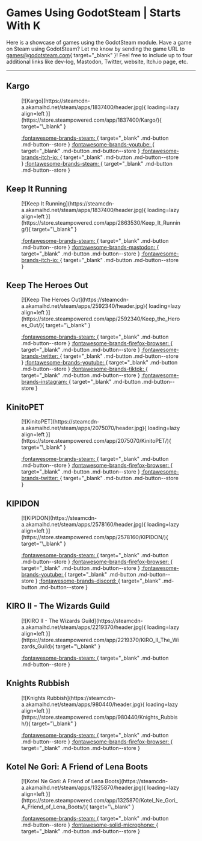 # Games Using GodotSteam | Starts With K

Here is a showcase of games using the GodotSteam module. Have a game on Steam using GodotSteam? Let me know by sending the game URL to [games@godotsteam.com](mailto:games@godotsteam.com){ target="\_blank" }!  Feel free to include up to four additional links like dev-log, Mastodon, Twitter, website, Itch.io page, etc.

---

<div id="games" markdown>

## Kargo
<figure class="game" markdown>
[![Kargo](https://steamcdn-a.akamaihd.net/steam/apps/1837400/header.jpg){ loading=lazy align=left }](https://store.steampowered.com/app/1837400/Kargo/){ target="\_blank" }

[ :fontawesome-brands-steam: ](https://store.steampowered.com/app/1837400/Kargo/){ target="\_blank" .md-button .md-button--store }
[ :fontawesome-brands-youtube: ](https://www.youtube.com/@EvilTurtleProductions){ target="\_blank" .md-button .md-button--store }
[ :fontawesome-brands-itch-io: ](https://liberabyte.itch.io/){ target="\_blank" .md-button .md-button--store }
[ :fontawesome-brands-steam: ](https://store.steampowered.com/publisher/EvilTurtleProductions){ target="\_blank" .md-button .md-button--store }
</figure>

## Keep It Running
<figure class="game" markdown>
[![Keep It Running](https://steamcdn-a.akamaihd.net/steam/apps/1837400/header.jpg){ loading=lazy align=left }](https://store.steampowered.com/app/2863530/Keep_It_Running/){ target="\_blank" }

[ :fontawesome-brands-steam: ](https://store.steampowered.com/app/2863530/Keep_It_Running/){ target="\_blank" .md-button .md-button--store }
[ :fontawesome-brands-mastodon: ](https://mastodon.gamedev.place/@liberabyte){ target="\_blank" .md-button .md-button--store }
[ :fontawesome-brands-itch-io: ](https://evildraggie.itch.io/keepitrunning){ target="\_blank" .md-button .md-button--store }
</figure>

## Keep The Heroes Out
<figure class="game" markdown>
[![Keep The Heroes Out](https://steamcdn-a.akamaihd.net/steam/apps/2592340/header.jpg){ loading=lazy align=left }](https://store.steampowered.com/app/2592340/Keep_the_Heroes_Out/){ target="\_blank" }

[ :fontawesome-brands-steam: ](https://store.steampowered.com/app/2592340/Keep_the_Heroes_Out/){ target="\_blank" .md-button .md-button--store }
[ :fontawesome-brands-firefox-browser: ](https://yarncatgames.com/){ target="\_blank" .md-button .md-button--store }
[ :fontawesome-brands-twitter: ](https://twitter.com/DYarncat){ target="\_blank" .md-button .md-button--store }
[ :fontawesome-brands-youtube: ](https://www.youtube.com/@yarncatdev){ target="\_blank" .md-button .md-button--store }
[ :fontawesome-brands-tiktok: ](https://www.tiktok.com/@yarncatgames){ target="\_blank" .md-button .md-button--store }
[ :fontawesome-brands-instagram: ](https://www.instagram.com/yarncatgames/){ target="\_blank" .md-button .md-button--store }
</figure>

## KinitoPET
<figure class="game" markdown>
[![KinitoPET](https://steamcdn-a.akamaihd.net/steam/apps/2075070/header.jpg){ loading=lazy align=left }](https://store.steampowered.com/app/2075070/KinitoPET/){ target="\_blank" }

[ :fontawesome-brands-steam: ](https://store.steampowered.com/app/2075070/KinitoPET/){ target="\_blank" .md-button .md-button--store }
[ :fontawesome-brands-firefox-browser: ](https://www.kinitopet.com/){ target="\_blank" .md-button .md-button--store }
[ :fontawesome-brands-twitter: ](https://twitter.com/kinitopet){ target="\_blank" .md-button .md-button--store }
</figure>

## KIPIDON
<figure class="game" markdown>
[![KIPIDON](https://steamcdn-a.akamaihd.net/steam/apps/2578160/header.jpg){ loading=lazy align=left }](https://store.steampowered.com/app/2578160/KIPIDON/){ target="\_blank" }

[ :fontawesome-brands-steam: ](https://store.steampowered.com/app/2578160/KIPIDON/){ target="\_blank" .md-button .md-button--store }
[ :fontawesome-brands-firefox-browser: ](https://jcportals.neocities.org/portals/games/kipidon/){ target="\_blank" .md-button .md-button--store }
[ :fontawesome-brands-youtube: ](https://www.youtube.com/@rizi-jc-clascy/){ target="\_blank" .md-button .md-button--store }
[ :fontawesome-brands-discord: ](https://discord.gg/xvKBu8d){ target="\_blank" .md-button .md-button--store }
</figure>

## KIRO II - The Wizards Guild
<figure class="game" markdown>
[![KIRO II - The Wizards Guild](https://steamcdn-a.akamaihd.net/steam/apps/2219370/header.jpg){ loading=lazy align=left }](https://store.steampowered.com/app/2219370/KIRO_II_The_Wizards_Guild){ target="\_blank" }

[ :fontawesome-brands-steam: ](https://store.steampowered.com/app/2219370/KIRO_II_The_Wizards_Guild){ target="\_blank" .md-button .md-button--store }
</figure>

## Knights Rubbish
<figure class="game" markdown>
[![Knights Rubbish](https://steamcdn-a.akamaihd.net/steam/apps/980440/header.jpg){ loading=lazy align=left }](https://store.steampowered.com/app/980440/Knights_Rubbish/){ target="\_blank" }

[ :fontawesome-brands-steam: ](https://store.steampowered.com/app/980440/Knights_Rubbish/){ target="\_blank" .md-button .md-button--store }
[ :fontawesome-brands-firefox-browser: ](http://shinerightstudio.com/knights-rubbish){ target="\_blank" .md-button .md-button--store }
</figure>

## Kotel Ne Gori: A Friend of Lena Boots
<figure class="game" markdown>
[![Kotel Ne Gori: A Friend of Lena Boots](https://steamcdn-a.akamaihd.net/steam/apps/1325870/header.jpg){ loading=lazy align=left }](https://store.steampowered.com/app/1325870/Kotel_Ne_Gori_A_Friend_of_Lena_Boots/){ target="\_blank" }

[ :fontawesome-brands-steam: ](https://store.steampowered.com/app/1325870/Kotel_Ne_Gori_A_Friend_of_Lena_Boots/){ target="\_blank" .md-button .md-button--store }
[ :fontawesome-solid-microphone: ](https://coaguco.com/coagucast/episode/8){ target="\_blank" .md-button .md-button--store }
</figure>

</div>